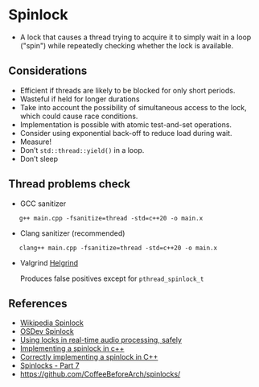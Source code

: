 # Spinlock
* A lock that causes a thread trying to acquire it to simply wait in a loop ("spin") while repeatedly checking whether the lock is available.

## Considerations
* Efficient if threads are likely to be blocked for only short periods.
* Wasteful if held for longer durations
* Take into account the possibility of simultaneous access to the lock, which could cause race conditions.
* Implementation is possible with atomic test-and-set operations.
* Consider using exponential back-off to reduce load during wait.
* Measure!
* Don’t `std::thread::yield()` in a loop.
* Don’t sleep

## Thread problems check
* GCC sanitizer
```
   g++ main.cpp -fsanitize=thread -std=c++20 -o main.x
```

* Clang sanitizer (recommended)
```
   clang++ main.cpp -fsanitize=thread -std=c++20 -o main.x
```

* Valgrind [Helgrind](https://valgrind.org/docs/manual/hg-manual.html)

   Produces false positives except for `pthread_spinlock_t`


## References
* [Wikipedia Spinlock](https://en.wikipedia.org/wiki/Spinlock)
* [OSDev Spinlock](https://wiki.osdev.org/Spinlock)
* [Using locks in real-time audio processing, safely](https://timur.audio/using-locks-in-real-time-audio-processing-safely)
* [Implementing a spinlock in c++](https://medium.com/@amishav/implementing-a-spinlock-in-c-8078ec584efc)
* [Correctly implementing a spinlock in C++](https://rigtorp.se/spinlock/)
* [Spinlocks - Part 7](https://coffeebeforearch.github.io/2020/11/07/spinlocks-7.html)
* <https://github.com/CoffeeBeforeArch/spinlocks/>

